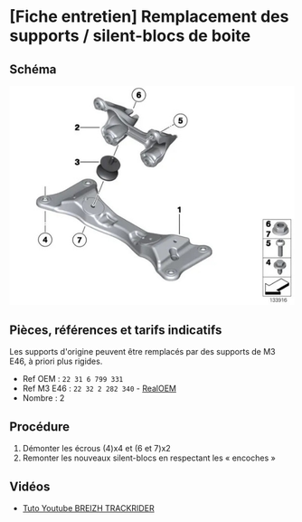 # [Fiche entretien] Remplacement des supports / silent-blocs de boite

## Schéma

![schema](../images/supports_boite_schema.jpg)

## Pièces, références et tarifs indicatifs

Les supports d'origine peuvent être remplacés par des supports de M3 E46, à priori plus rigides.

- Ref OEM : `22 31 6 799 331`
- Ref M3 E46 : `22 32 2 282 340` - [RealOEM](https://www.realoem.com/bmw/enUS/showparts?id=BL93-USA-05-2006-E46-BMW-M3&diagId=22_0065)
- Nombre : 2

## Procédure

1. Démonter les écrous (4)x4 et (6 et 7)x2
2. Remonter les nouveaux silent-blocs en respectant les « encoches »

## Vidéos

- [Tuto Youtube BREIZH TRACKRIDER](https://youtu.be/8NOWrd4oudM)
